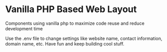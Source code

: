 # Vanilla PHP Based Web Layout
 Components using vanilla php to maximize code reuse and reduce development time


 Use the .env file to change settings like website name, contact information, domain name, etc.
 Have fun and keep building cool stuff.
